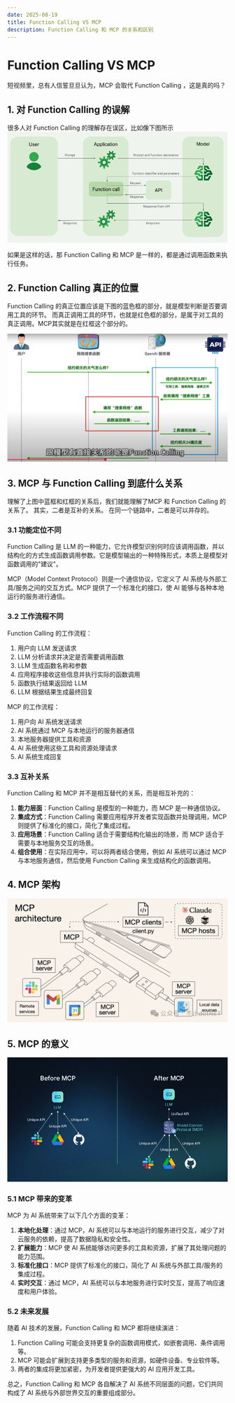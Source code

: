 ```yaml
---
date: 2025-08-19
title: Function Calling VS MCP
description: Function Calling 和 MCP 的关系和区别
---
```


<BlogPost>

# Function Calling VS MCP

短视频里，总有人信誓旦旦认为，MCP 会取代 Function Calling ，这是真的吗？

## 1. 对 Function Calling 的误解

很多人对 Function Calling 的理解存在误区，比如像下图所示
<img src="../assets/ai/fuction-calling/function-calling.png" alt="Function Calling" class="content-image" />

如果是这样的话，那 Function Calling 和 MCP 是一样的，都是通过调用函数来执行任务。

## 2. Function Calling 真正的位置

Function Calling 的真正位置应该是下图的蓝色框的部分，就是模型判断是否要调用工具的环节。
而真正调用工具的环节，也就是红色框的部分，是属于对工具的真正调用。MCP其实就是在红框这个部分的。

<img src="../assets/ai/fuction-calling/function-calling-call-function.png" alt="Function Calling" class="content-image" />

## 3. MCP 与 Function Calling 到底什么关系 

理解了上图中蓝框和红框的关系后，我们就能理解了MCP 和 Function Calling 的关系了。
其实，二者是互补的关系。
在同一个链路中，二者是可以并存的。

### 3.1 功能定位不同

Function Calling 是 LLM 的一种能力，它允许模型识别何时应该调用函数，并以结构化的方式生成函数调用参数。它是模型输出的一种特殊形式，本质上是模型对函数调用的"建议"。

MCP（Model Context Protocol）则是一个通信协议，它定义了 AI 系统与外部工具/服务之间的交互方式。MCP 提供了一个标准化的接口，使 AI 能够与各种本地运行的服务进行通信。

### 3.2 工作流程不同

Function Calling 的工作流程：
1. 用户向 LLM 发送请求
2. LLM 分析请求并决定是否需要调用函数
3. LLM 生成函数名称和参数
4. 应用程序接收这些信息并执行实际的函数调用
5. 函数执行结果返回给 LLM
6. LLM 根据结果生成最终回复

MCP 的工作流程：
1. 用户向 AI 系统发送请求
2. AI 系统通过 MCP 与本地运行的服务器通信
3. 本地服务器提供工具和资源
4. AI 系统使用这些工具和资源处理请求
5. AI 系统生成回复

### 3.3 互补关系

Function Calling 和 MCP 并不是相互替代的关系，而是相互补充的：

1. **能力层面**：Function Calling 是模型的一种能力，而 MCP 是一种通信协议。
2. **集成方式**：Function Calling 需要应用程序开发者实现函数并处理调用，MCP 则提供了标准化的接口，简化了集成过程。
3. **应用场景**：Function Calling 适合于需要结构化输出的场景，而 MCP 适合于需要与本地服务交互的场景。
4. **组合使用**：在实际应用中，可以将两者结合使用，例如 AI 系统可以通过 MCP 与本地服务通信，然后使用 Function Calling 来生成结构化的函数调用。

## 4. MCP 架构

<img src="../assets/ai/fuction-calling/mcp-architecture.webp" alt="MCP 架构" class="content-image" />

## 5. MCP 的意义

<img src="../assets/ai/fuction-calling/mcp-before-after.png" alt="MCP 前后对比" class="content-image" />

### 5.1 MCP 带来的变革

MCP 为 AI 系统带来了以下几个方面的变革：

1. **本地化处理**：通过 MCP，AI 系统可以与本地运行的服务进行交互，减少了对云服务的依赖，提高了数据隐私和安全性。
2. **扩展能力**：MCP 使 AI 系统能够访问更多的工具和资源，扩展了其处理问题的能力范围。
3. **标准化接口**：MCP 提供了标准化的接口，简化了 AI 系统与外部工具/服务的集成过程。
4. **实时交互**：通过 MCP，AI 系统可以与本地服务进行实时交互，提高了响应速度和用户体验。

### 5.2 未来发展

随着 AI 技术的发展，Function Calling 和 MCP 都将继续演进：

1. Function Calling 可能会支持更复杂的函数调用模式，如嵌套调用、条件调用等。
2. MCP 可能会扩展到支持更多类型的服务和资源，如硬件设备、专业软件等。
3. 两者的集成将更加紧密，为开发者提供更强大的 AI 应用开发工具。

总之，Function Calling 和 MCP 各自解决了 AI 系统不同层面的问题，它们共同构成了 AI 系统与外部世界交互的重要组成部分。

</BlogPost>
